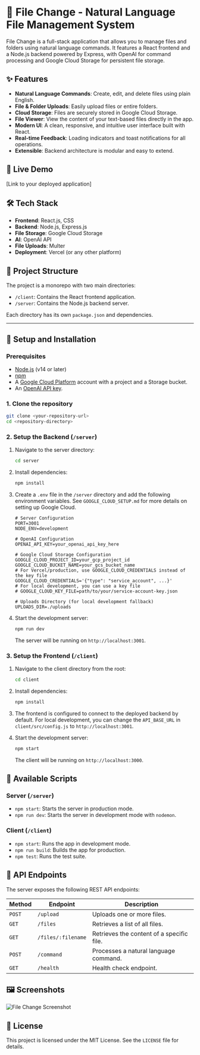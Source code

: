 # 📁 File Change - Natural Language File Management System

File Change is a full-stack application that allows you to manage files and folders using natural language commands. It features a React frontend and a Node.js backend powered by Express, with OpenAI for command processing and Google Cloud Storage for persistent file storage.

## ✨ Features

- **Natural Language Commands**: Create, edit, and delete files using plain English.
- **File & Folder Uploads**: Easily upload files or entire folders.
- **Cloud Storage**: Files are securely stored in Google Cloud Storage.
- **File Viewer**: View the content of your text-based files directly in the app.
- **Modern UI**: A clean, responsive, and intuitive user interface built with React.
- **Real-time Feedback**: Loading indicators and toast notifications for all operations.
- **Extensible**: Backend architecture is modular and easy to extend.

## 🚀 Live Demo

[Link to your deployed application]

## 🛠️ Tech Stack

- **Frontend**: React.js, CSS
- **Backend**: Node.js, Express.js
- **File Storage**: Google Cloud Storage
- **AI**: OpenAI API
- **File Uploads**: Multer
- **Deployment**: Vercel (or any other platform)

## 📂 Project Structure

The project is a monorepo with two main directories:

- `/client`: Contains the React frontend application.
- `/server`: Contains the Node.js backend server.

Each directory has its own `package.json` and dependencies.

---

## 🔧 Setup and Installation

### Prerequisites

- [Node.js](https://nodejs.org/) (v14 or later)
- [npm](https://www.npmjs.com/)
- A [Google Cloud Platform](https://cloud.google.com/) account with a project and a Storage bucket.
- An [OpenAI API key](https://platform.openai.com/signup).

### 1. Clone the repository

```bash
git clone <your-repository-url>
cd <repository-directory>
```

### 2. Setup the Backend (`/server`)

1.  Navigate to the server directory:
    ```bash
    cd server
    ```

2.  Install dependencies:
    ```bash
    npm install
    ```

3.  Create a `.env` file in the `/server` directory and add the following environment variables. See `GOOGLE_CLOUD_SETUP.md` for more details on setting up Google Cloud.

    ```env
    # Server Configuration
    PORT=3001
    NODE_ENV=development

    # OpenAI Configuration
    OPENAI_API_KEY=your_openai_api_key_here

    # Google Cloud Storage Configuration
    GOOGLE_CLOUD_PROJECT_ID=your_gcp_project_id
    GOOGLE_CLOUD_BUCKET_NAME=your_gcs_bucket_name
    # For Vercel/production, use GOOGLE_CLOUD_CREDENTIALS instead of the key file
    GOOGLE_CLOUD_CREDENTIALS='{"type": "service_account", ...}'
    # For local development, you can use a key file
    # GOOGLE_CLOUD_KEY_FILE=path/to/your/service-account-key.json

    # Uploads Directory (for local development fallback)
    UPLOADS_DIR=./uploads
    ```

4.  Start the development server:
    ```bash
    npm run dev
    ```
    The server will be running on `http://localhost:3001`.

### 3. Setup the Frontend (`/client`)

1.  Navigate to the client directory from the root:
    ```bash
    cd client
    ```

2.  Install dependencies:
    ```bash
    npm install
    ```

3.  The frontend is configured to connect to the deployed backend by default. For local development, you can change the `API_BASE_URL` in `client/src/config.js` to `http://localhost:3001`.

4.  Start the development server:
    ```bash
    npm start
    ```
    The client will be running on `http://localhost:3000`.

## 📜 Available Scripts

### Server (`/server`)

- `npm start`: Starts the server in production mode.
- `npm run dev`: Starts the server in development mode with `nodemon`.

### Client (`/client`)

- `npm start`: Runs the app in development mode.
- `npm run build`: Builds the app for production.
- `npm test`: Runs the test suite.

## 🔌 API Endpoints

The server exposes the following REST API endpoints:

| Method | Endpoint             | Description                                   |
| ------ | -------------------- | --------------------------------------------- |
| `POST` | `/upload`            | Uploads one or more files.                    |
| `GET`  | `/files`             | Retrieves a list of all files.                |
| `GET`  | `/files/:filename`   | Retrieves the content of a specific file.     |
| `POST` | `/command`           | Processes a natural language command.         |
| `GET`  | `/health`            | Health check endpoint.                        |

## 🖼️ Screenshots

![File Change Screenshot](./assets/screenshot.png)

## 📄 License

This project is licensed under the MIT License. See the `LICENSE` file for details. 